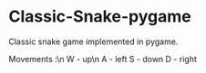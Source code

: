 # Classic-Snake-pygame
Classic snake game implemented in pygame.

Movements :\n
W - up\n
A - left
S - down
D - right
